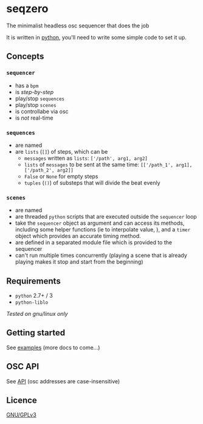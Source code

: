 # seqzero

The minimalist headless osc sequencer that does the job

It is written in [python](https://www.youtube.com/watch?v=asUyK6JWt9U), you'll need to write some simple code to set it up.

## Concepts

### `sequencer`

- has a `bpm`
- is *step-by-step*
- play/stop `sequences`
- play/stop `scenes`
- is controllabe via osc
- is *not* real-time

### `sequences`

- are named
- are `lists` (`[]`) of steps, which can be
    - `messages` written as `lists`: `['/path', arg1, arg2]`
    - `lists` of `messages` to be sent at the same time: `[['/path_1', arg1], ['/path_2', arg2]]`
    - `False` or `None` for empty steps
    - `tuples` (`()`) of substeps that will divide the beat evenly

### `scenes`

- are named
- are threaded `python` scripts that are executed outside the `sequencer` loop
- take the `sequencer` object as argument and can access its methods, including some helper functions (ie to interpolate value, ), and a `timer` object which provides an accurate timing method.
- are defined in a separated module file which is provided to the sequencer
- can't run multiple times concurrently (playing a scene that is already playing makes it stop and start from the beginning)

## Requirements

- `python` 2.7+ / 3
- `python-liblo`

*Tested on gnu/linux only*

## Getting started

See [examples](examples/) (more docs to come...)

## OSC API

See [API](API.txt) (osc addresses are case-insensitive)

## Licence

[GNU/GPLv3](LICENSE)
